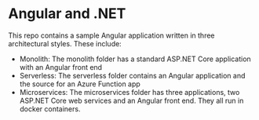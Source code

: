 # Angular and .NET

This repo contains a sample Angular application written in three architectural styles. These include: 

* Monolith: The monolith folder has a standard ASP.NET Core application with an Angular front end
* Serverless: The serverless folder contains an Angular application and the source for an Azure Function app 
* Microservices: The microservices folder has three applications, two ASP.NET Core web services and an Angular front end. They all run in docker containers. 
